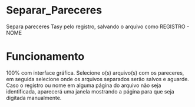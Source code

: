 # Separar_Pareceres
 Separa pareceres Tasy pelo registro, salvando o arquivo como REGISTRO - NOME

# Funcionamento
 100% com interface gráfica.
 Selecione o(s) arquivo(s) com os pareceres, em seguida selecione onde os
 arquivos separados serão salvos e aguarde.
 Caso o registro ou nome em alguma página do arquivo não seja identificada,
 aparecerá uma janela mostrando a página para que seja digitada manualmente.
